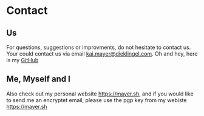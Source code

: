 # Contact

## Us

For questions, suggestions or improvments, do not hesitate to contact us. Your could contact us via email [kai.mayer@dieklingel.com](mailto:kai.mayer@dieklingel.com). Oh and hey, here is my [GitHub](https://github.com/koifresh/)

## Me, Myself and I

Also check out my personal website <https://mayer.sh>, and if you would like to send me an encryptet email, please use the pgp key from my webiste <https://mayer.sh>
